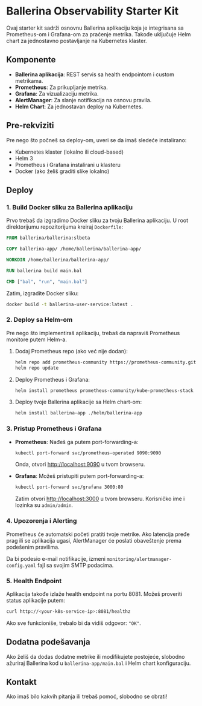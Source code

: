 # Ballerina Observability Starter Kit

Ovaj starter kit sadrži osnovnu Ballerina aplikaciju koja je integrisana sa Prometheus-om i Grafana-om za praćenje metrika. Takođe uključuje Helm chart za jednostavno postavljanje na Kubernetes klaster.

## Komponente

- **Ballerina aplikacija**: REST servis sa health endpointom i custom metrikama.
- **Prometheus**: Za prikupljanje metrika.
- **Grafana**: Za vizualizaciju metrika.
- **AlertManager**: Za slanje notifikacija na osnovu pravila.
- **Helm Chart**: Za jednostavan deploy na Kubernetes.

## Pre-rekviziti

Pre nego što počneš sa deploy-om, uveri se da imaš sledeće instalirano:
- Kubernetes klaster (lokalno ili cloud-based)
- Helm 3
- Prometheus i Grafana instalirani u klasteru
- Docker (ako želiš graditi slike lokalno)

## Deploy

### 1. Build Docker sliku za Ballerina aplikaciju

Prvo trebaš da izgradimo Docker sliku za tvoju Ballerina aplikaciju. U root direktorijumu repozitorijuma kreiraj `Dockerfile`:

```Dockerfile
FROM ballerina/ballerina:slbeta

COPY ballerina-app/ /home/ballerina/ballerina-app/

WORKDIR /home/ballerina/ballerina-app/

RUN ballerina build main.bal

CMD ["bal", "run", "main.bal"]
```

Zatim, izgradite Docker sliku:

```bash
docker build -t ballerina-user-service:latest .
```

### 2. Deploy sa Helm-om

Pre nego što implementiraš aplikaciju, trebaš da napraviš Prometheus monitore putem Helm-a.

1. Dodaj Prometheus repo (ako već nije dodan):

    ```bash
    helm repo add prometheus-community https://prometheus-community.github.io/helm-charts
    helm repo update
    ```

2. Deploy Prometheus i Grafana:

    ```bash
    helm install prometheus prometheus-community/kube-prometheus-stack
    ```

3. Deploy tvoje Ballerina aplikacije sa Helm chart-om:

    ```bash
    helm install ballerina-app ./helm/ballerina-app
    ```

### 3. Pristup Prometheus i Grafana

- **Prometheus**: Nađeš ga putem port-forwarding-a:

    ```bash
    kubectl port-forward svc/prometheus-operated 9090:9090
    ```

    Onda, otvori [http://localhost:9090](http://localhost:9090) u tvom browseru.

- **Grafana**: Možeš pristupiti putem port-forwarding-a:

    ```bash
    kubectl port-forward svc/grafana 3000:80
    ```

    Zatim otvori [http://localhost:3000](http://localhost:3000) u tvom browseru. Korisničko ime i lozinka su `admin/admin`.

### 4. Upozorenja i Alerting

Prometheus će automatski početi pratiti tvoje metrike. Ako latencija pređe prag ili se aplikacija ugasi, AlertManager će poslati obaveštenje prema podešenim pravilima.

Da bi podesio e-mail notifikacije, izmeni `monitoring/alertmanager-config.yaml` fajl sa svojim SMTP podacima.

### 5. Health Endpoint

Aplikacija takođe izlaže health endpoint na portu 8081. Možeš proveriti status aplikacije putem:

```bash
curl http://<your-k8s-service-ip>:8081/healthz
```

Ako sve funkcioniše, trebalo bi da vidiš odgovor: `"OK"`.

## Dodatna podešavanja

Ako želiš da dodas dodatne metrike ili modifikujete postojeće, slobodno ažuriraj Ballerina kod u `ballerina-app/main.bal` i Helm chart konfiguraciju.

## Kontakt

Ako imaš bilo kakvih pitanja ili trebaš pomoć, slobodno se obrati!
